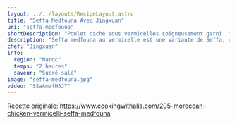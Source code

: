 ```yaml
---
layout: ../../layouts/RecipeLayout.astro
title: "Seffa Medfouna Avec Jingxuan"
uri: "seffa-medfouna"
shortDescription: "Poulet caché sous vermicelles soigneusement garni  "
description: "Seffa medfouna au vermicelle est une variante de Seffa, un plat populaire et très apprécié au Maroc à base de poulet, d’agneau ou de bœuf recouvert entièrement de vermicelle. Rrésenté sous forme de dôme ou de pyramide, il est garni d’amandes frites, des dates, des noix et de sucre glace. Il est souvent servi pour célébrer les festivaux et les occasions speciaux. C'est aussi un très bon choix pendant la Ramadan en famille."
chef: "Jingxuan"
info:
  region: "Maroc"
  temps: "2 heures"
  saveur: "Sucré-salé"
image: "seffa-medfouna.jpg"
video: "SSaAmVfH5JY"
---
```


Recette originale: https://www.cookingwithalia.com/205-moroccan-chicken-vermicelli-seffa-medfouna
